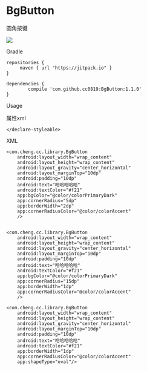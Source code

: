 # BgButton
圆角按键

[![](https://jitpack.io/v/cc0819/BgButton.svg)](https://jitpack.io/#cc0819/BgButton)

Gradle

  	repositories { 
   		 maven { url "https://jitpack.io" }
	} 
  
	dependencies {
	        compile 'com.github.cc0819:BgButton:1.1.0'
	}
 


Usage

属性xml

<?xml version="1.0" encoding="utf-8"?>
<resources>
    <declare-styleable name="BgButton">
        <!--背景颜色-->
        <attr name="bgColor" format="color|reference"/>
        <!--边框颜色-->
        <attr name="cornerRadiusColor" format="color"/>
        <!-- 边框厚度 -->
        <attr name="borderWidth" format="dimension"/>
        <!--圆角半径-->
        <attr name="cornerRadius" format="dimension" />
        <attr name="topLeftRadius" format="dimension"></attr>
        <attr name="topRightRadius" format="dimension"></attr>
        <attr name="bottomLeftRadius" format="dimension"></attr>
        <attr name="bottomRightRadius" format="dimension"></attr>
        <!--形状-->
        <attr name="shapeType" format="enum">
            <enum name="rectangle" value="0"></enum>
            <enum name="oval" value="1"></enum>
        </attr>
        <!-- 虚线长度 -->
        <attr name="borderDashLength" format="dimension"/>
        <!-- 虚线间隙小点长度 -->
        <attr name="borderDashGapSmall" format="dimension"/>
        <!-- 虚线间隙 -->
        <attr name="borderDashGap" format="dimension"/>

    </declare-styleable>

</resources>


    
XML

    <com.cheng.cc.library.BgButton
        android:layout_width="wrap_content"
        android:layout_height="wrap_content"
        android:layout_gravity="center_horizontal"
        android:layout_marginTop="10dp"
        android:padding="10dp"
        android:text="哈哈哈哈哈"
        android:textColor="#f21"
        app:bgColor="@color/colorPrimaryDark"
        app:cornerRadius="5dp"
        app:borderWidth="2dp"
        app:cornerRadiusColor="@color/colorAccent"
        />


    <com.cheng.cc.library.BgButton
        android:layout_width="wrap_content"
        android:layout_height="wrap_content"
        android:layout_gravity="center_horizontal"
        android:layout_marginTop="10dp"
        android:padding="10dp"
        android:text="哈哈哈哈哈"
        android:textColor="#f21"
        app:bgColor="@color/colorPrimaryDark"
        app:cornerRadius="15dp"
        app:borderWidth="1dp"
        app:cornerRadiusColor="@color/colorAccent"
        />

    <com.cheng.cc.library.BgButton
        android:layout_width="wrap_content"
        android:layout_height="wrap_content"
        android:layout_gravity="center_horizontal"
        android:layout_marginTop="10dp"
        android:padding="10dp"
        android:text="哈哈哈哈哈"
        android:textColor="#f21"
        app:borderWidth="1dp"
        app:cornerRadiusColor="@color/colorAccent"
        app:shapeType="oval"/>



